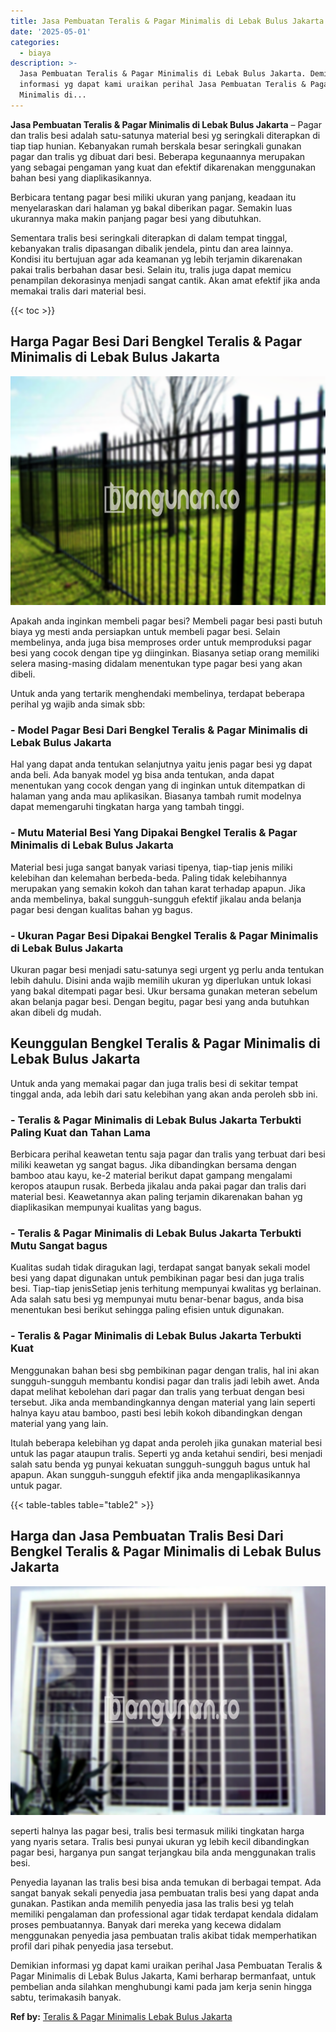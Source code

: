 ```yaml
---
title: Jasa Pembuatan Teralis & Pagar Minimalis di Lebak Bulus Jakarta
date: '2025-05-01'
categories:
  - biaya
description: >-
  Jasa Pembuatan Teralis & Pagar Minimalis di Lebak Bulus Jakarta. Demikian
  informasi yg dapat kami uraikan perihal Jasa Pembuatan Teralis & Pagar
  Minimalis di...
---
```


**Jasa Pembuatan Teralis & Pagar Minimalis di Lebak Bulus Jakarta** – Pagar dan tralis besi adalah satu-satunya material besi yg seringkali diterapkan di tiap tiap hunian. Kebanyakan rumah berskala besar seringkali gunakan pagar dan tralis yg dibuat dari besi. Beberapa kegunaannya merupakan yang sebagai pengaman yang kuat dan efektif dikarenakan menggunakan bahan besi yang diaplikasikannya.

Berbicara tentang pagar besi miliki ukuran yang panjang, keadaan itu menyelaraskan dari halaman yg bakal diberikan pagar. Semakin luas ukurannya maka makin panjang pagar besi yang dibutuhkan.

Sementara tralis besi seringkali diterapkan di dalam tempat tinggal, kebanyakan tralis dipasangan dibalik jendela, pintu dan area lainnya. Kondisi itu bertujuan agar ada keamanan yg lebih terjamin dikarenakan pakai tralis berbahan dasar besi. Selain itu, tralis juga dapat memicu penampilan dekorasinya menjadi sangat cantik. Akan amat efektif jika anda memakai tralis dari material besi.

{{< toc >}}

## Harga Pagar Besi Dari Bengkel Teralis & Pagar Minimalis di Lebak Bulus Jakarta

![Jasa Pembuatan Teralis & Pagar Minimalis di Lebak Bulus Jakarta](/images/pagar-minimalis-murah-24.png)

Apakah anda inginkan membeli pagar besi? Membeli pagar besi pasti butuh biaya yg mesti anda persiapkan untuk membeli pagar besi. Selain membelinya, anda juga bisa memproses order untuk memproduksi pagar besi yang cocok dengan tipe yg diinginkan. Biasanya setiap orang memiliki selera masing-masing didalam menentukan type pagar besi yang akan dibeli.

Untuk anda yang tertarik menghendaki membelinya, terdapat beberapa perihal yg wajib anda simak sbb:
### \- Model Pagar Besi Dari Bengkel Teralis & Pagar Minimalis di Lebak Bulus Jakarta

Hal yang dapat anda tentukan selanjutnya yaitu jenis pagar besi yg dapat anda beli. Ada banyak model yg bisa anda tentukan, anda dapat menentukan yang cocok dengan yang di inginkan untuk ditempatkan di halaman yang anda mau aplikasikan. Biasanya tambah rumit modelnya dapat memengaruhi tingkatan harga yang tambah tinggi.

### \- Mutu Material Besi Yang Dipakai Bengkel Teralis & Pagar Minimalis di Lebak Bulus Jakarta

Material besi juga sangat banyak variasi tipenya, tiap-tiap jenis miliki kelebihan dan kelemahan berbeda-beda. Paling tidak kelebihannya merupakan yang semakin kokoh dan tahan karat terhadap apapun. Jika anda membelinya, bakal sungguh-sungguh efektif jikalau anda belanja pagar besi dengan kualitas bahan yg bagus.

### \- Ukuran Pagar Besi Dipakai Bengkel Teralis & Pagar Minimalis di Lebak Bulus Jakarta

Ukuran pagar besi menjadi satu-satunya segi urgent yg perlu anda tentukan lebih dahulu. Disini anda wajib memilih ukuran yg diperlukan untuk lokasi yang bakal ditempati pagar besi. Ukur bersama gunakan meteran sebelum akan belanja pagar besi. Dengan begitu, pagar besi yang anda butuhkan akan dibeli dg mudah.

## Keunggulan Bengkel Teralis & Pagar Minimalis di Lebak Bulus Jakarta

Untuk anda yang memakai pagar dan juga tralis besi di sekitar tempat tinggal anda, ada lebih dari satu kelebihan yang akan anda peroleh sbb ini.

### \- Teralis & Pagar Minimalis di Lebak Bulus Jakarta Terbukti Paling Kuat dan Tahan Lama

Berbicara perihal keawetan tentu saja pagar dan tralis yang terbuat dari besi miliki keawetan yg sangat bagus. Jika dibandingkan bersama dengan bamboo atau kayu, ke-2 material berikut dapat gampang mengalami keropos ataupun rusak. Berbeda jikalau anda pakai pagar dan tralis dari material besi. Keawetannya akan paling terjamin dikarenakan bahan yg diaplikasikan mempunyai kualitas yang bagus.

### \- Teralis & Pagar Minimalis di Lebak Bulus Jakarta Terbukti Mutu Sangat bagus

Kualitas sudah tidak diragukan lagi, terdapat sangat banyak sekali model besi yang dapat digunakan untuk pembikinan pagar besi dan juga tralis besi. Tiap-tiap jenisSetiap jenis terhitung mempunyai kwalitas yg berlainan. Ada salah satu besi yg mempunyai mutu benar-benar bagus, anda bisa menentukan besi berikut sehingga paling efisien untuk digunakan.

### \- Teralis & Pagar Minimalis di Lebak Bulus Jakarta Terbukti Kuat

Menggunakan bahan besi sbg pembikinan pagar dengan tralis, hal ini akan sungguh-sungguh membantu kondisi pagar dan tralis jadi lebih awet. Anda dapat melihat kebolehan dari pagar dan tralis yang terbuat dengan besi tersebut. Jika anda membandingkannya dengan material yang lain seperti halnya kayu atau bamboo, pasti besi lebih kokoh dibandingkan dengan material yang yang lain.

Itulah beberapa kelebihan yg dapat anda peroleh jika gunakan material besi untuk las pagar ataupun tralis. Seperti yg anda ketahui sendiri, besi menjadi salah satu benda yg punyai kekuatan sungguh-sungguh bagus untuk hal apapun. Akan sungguh-sungguh efektif jika anda mengaplikasikannya untuk pagar.

{{< table-tables table="table2" >}}

## Harga dan Jasa Pembuatan Tralis Besi Dari Bengkel Teralis & Pagar Minimalis di Lebak Bulus Jakarta

![Jasa Pembuatan Teralis & Pagar Minimalis di Lebak Bulus Jakarta](/images/teralis-minimalis-murah-10.png)

seperti halnya las pagar besi, tralis besi termasuk miliki tingkatan harga yang nyaris setara. Tralis besi punyai ukuran yg lebih kecil dibandingkan pagar besi, harganya pun sangat terjangkau bila anda menggunakan tralis besi.

Penyedia layanan las tralis besi bisa anda temukan di berbagai tempat. Ada sangat banyak sekali penyedia jasa pembuatan tralis besi yang dapat anda gunakan. Pastikan anda memilih penyedia jasa las tralis besi yg telah memiliki pengalaman dan professional agar tidak terdapat kendala didalam proses pembuatannya. Banyak dari mereka yang kecewa didalam menggunakan penyedia jasa pembuatan tralis akibat tidak memperhatikan profil dari pihak penyedia jasa tersebut.

Demikian informasi yg dapat kami uraikan perihal Jasa Pembuatan Teralis & Pagar Minimalis di Lebak Bulus Jakarta, Kami berharap bermanfaat, untuk pembelian anda silahkan menghubungi kami pada jam kerja senin hingga sabtu, terimakasih banyak.

**Ref by:** [Teralis & Pagar Minimalis Lebak Bulus Jakarta](https://id.wikipedia.org/wiki/Teralis)
